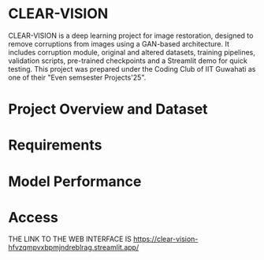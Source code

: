 # CLEAR-VISION
CLEAR-VISION is a deep learning project for image restoration, designed to remove corruptions from images using a GAN-based architecture. It includes corruption module, original and altered datasets, training pipelines, validation scripts, pre-trained checkpoints and a Streamlit demo for quick testing. This project was prepared under the Coding Club of IIT Guwahati as one of their "Even semsester Projects'25".

# Project Overview and Dataset

# Requirements

# Model Performance

# Access
THE LINK TO THE WEB INTERFACE IS 
https://clear-vision-hfvzqmpvxbpmjndreblrag.streamlit.app/
